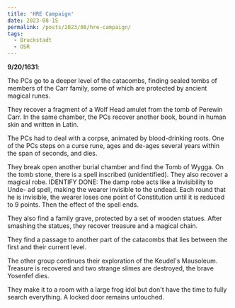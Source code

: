 ```yaml
---
title: 'HRE Campaign'
date: 2023-08-15
permalink: /posts/2023/08/hre-campaign/
tags:
  - Bruckstadt
  - OSR
---
```



**9/20/1631**:

The PCs go to a deeper level of the catacombs, finding sealed tombs of members of the Carr family, some of which are protected by ancient magical runes.

They recover a fragment of a Wolf Head amulet from the tomb of Perewin Carr. In the same chamber, the PCs recover another book, bound in human skin and written in Latin.

The PCs had to deal with a corpse, animated by blood-drinking roots.
One of the PCs steps on a curse rune, ages and de-ages several years within the span of seconds, and dies.

They break open another burial chamber and find the Tomb of Wygga. On the tomb stone, there is a spell inscribed (unidentified). They also recover a magical robe.  IDENTIFY DONE: The damp robe acts like a Invisibility to Unde- ad spell, making the wearer invisible to the undead. Each round that he is invisible, the wearer loses one point of Constitution until it is reduced to 9 points. Then the effect of the spell ends.

They also find a family grave, protected by a set of wooden statues. After smashing the statues, they recover treasure and a magical chain.

They find a passage to another part of the catacombs that lies between the first and their current level.


The other group continues their exploration of the Keudel's Mausoleum. Treasure is recovered and two strange slimes are destroyed, the brave Yosenfef dies.

They make it to a room with a large frog idol but don't have the time to fully search everything. A locked door remains untouched.
